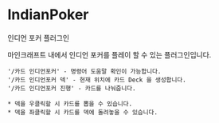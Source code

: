 
# IndianPoker
인디언 포커 플러그인

마인크래프트 내에서 인디언 포커를 플레이 할 수 있는 플러그인입니다.

```
'/카드 인디언포커' - 명령어 도움말 확인이 가능합니다.
'/카드 인디언포커 덱' - 현재 위치에 카드 Deck 을 생성합니다.
'/카드 인디언포커 진행' - 카드를 나눠줍니다.

* 덱을 우클릭할 시 카드를 뽑을 수 있습니다.
* 덱을 좌클릭할 시 카드를 덱에 돌려놓을 수 있습니다.
```

